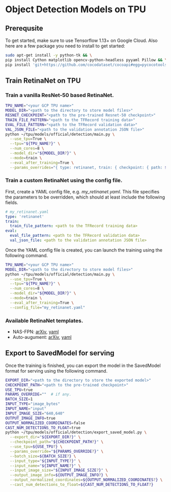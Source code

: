 # Object Detection Models on TPU

## Prerequsite
To get started, make sure to use Tensorflow 1.13+ on Google Cloud. Also here are a few package you need to install to get started:

```bash
sudo apt-get install -y python-tk && \
pip install Cython matplotlib opencv-python-headless pyyaml Pillow && \
pip install 'git+https://github.com/cocodataset/cocoapi#egg=pycocotools&subdirectory=PythonAPI'
```

## Train RetinaNet on TPU
### Train a vanilla ResNet-50 based RetinaNet.

```bash
TPU_NAME="<your GCP TPU name>"
MODEL_DIR="<path to the directory to store model files>"
RESNET_CHECKPOINT="<path to the pre-trained Resnet-50 checkpoint>"
TRAIN_FILE_PATTERN="<path to the TFRecord training data>"
EVAL_FILE_PATTERN="<path to the TFRecord validation data>"
VAL_JSON_FILE="<path to the validation annotation JSON file>"
python ~/tpu/models/official/detection/main.py \
  --use_tpu=True \
  --tpu="${TPU_NAME?}" \
  --num_cores=8 \
  --model_dir="${MODEL_DIR?}" \
  --mode=train \
  --eval_after_training=True \
  --params_overrides="{ type: retinanet, train: { checkpoint: { path: ${RESNET_CHECKPOINT?}, prefix: resnet50/ }, train_file_pattern: ${TRAIN_FILE_PATTERN?} }, eval: { val_json_file: ${VAL_JSON_FILE?}, eval_file_pattern: ${EVAL_FILE_PATTERN?} } }"
```

### Train a custom RetinaNet using the config file.

First, create a YAML config file, e.g. *my_retinanet.yaml*. This file specifies the parameters to be overridden, which should at least include the following fields.

```YAML
# my_retinanet.yaml
type: 'retinanet'
train:
  train_file_pattern: <path to the TFRecord training data>
eval:
  eval_file_pattern: <path to the TFRecord validation data>
  val_json_file: <path to the validation annotation JSON file>
```

Once the YAML config file is created, you can launch the training using the following command.

```bash
TPU_NAME="<your GCP TPU name>"
MODEL_DIR="<path to the directory to store model files>"
python ~/tpu/models/official/detection/main.py \
  --use_tpu=True \
  --tpu="${TPU_NAME?}" \
  --num_cores=8 \
  --model_dir="${MODEL_DIR?}" \
  --mode=train \
  --eval_after_training=True \
  --config_file="my_retinanet.yaml"
```

### Available RetinaNet templates.

* NAS-FPN: [arXiv](https://arxiv.org/abs/1904.07392), [yaml](https://github.com/tensorflow/tpu/blob/master/models/official/detection/configs/yaml/retinanet_nasfpn.yaml)
* Auto-augument: [arXiv](https://arxiv.org/abs/1805.09501), [yaml](https://github.com/tensorflow/tpu/blob/master/models/official/detection/configs/yaml/retinanet_autoaugment.yaml)


## Export to SavedModel for serving
Once the training is finished, you can export the model in the SavedModel format for serving using the following command.

```bash
EXPORT_DIR="<path to the directory to store the exported model>"
CHECKPOINT_PATH="<path to the pre-trained checkpoint>"
USE_TPU=true
PARAMS_OVERRIDE=""  # if any.
BATCH_SIZE=1
INPUT_TYPE="image_bytes"
INPUT_NAME="input"
INPUT_IMAGE_SIZE="640,640"
OUTPUT_IMAGE_INFO=true
OUTPUT_NORMALIZED_COORDINATES=false
CAST_NUM_DETECTIONS_TO_FLOAT=true
python ~/tpu/models/official/detection/export_saved_model.py \
  --export_dir="${EXPORT_DIR?}" \
  --checkpoint_path="${CHECKPOINT_PATH?}" \
  --use_tpu=${USE_TPU?} \
  --params_override="${PARAMS_OVERRIDE?}" \
  --batch_size=${BATCH_SIZE?} \
  --input_type="${INPUT_TYPE?}" \
  --input_name="${INPUT_NAME?}" \
  --input_image_size="${INPUT_IMAGE_SIZE?}" \
  --output_image_info=${OUTPUT_IMAGE_INFO?} \
  --output_normalized_coordinates=${OUTPUT_NORMALIZED_COORDINATES?} \
  --cast_num_detections_to_float=${CAST_NUM_DETECTIONS_TO_FLOAT?}
```

